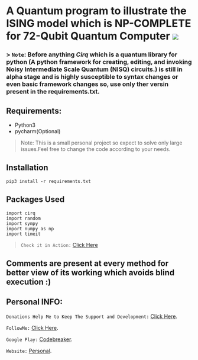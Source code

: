 # A Quantum program to illustrate the ISING model which is NP-COMPLETE for 72-Qubit Quantum Computer ![](https://travis-ci.com/CodeBreaker444/A-Quantum-program-to-illustrate-the-ISING-model-which-is-NP-COMPLETE.svg?branch=master)
### > `Note`: Before anything *Cirq* which is a quantum library for python (A python framework for creating, editing, and invoking Noisy Intermediate Scale Quantum (NISQ) circuits.) is still in alpha stage and is highly susceptible to syntax changes or even basic framework changes so, use only ther versin present in the requirements.txt.
## Requirements:
- Python3
- pycharm(Optional)

> Note: This is a small personal project so expect to solve only large issues.Feel free to change the code according to your needs.
## Installation
``` pip3 install -r requirements.txt ```
## Packages Used
```
import cirq
import random
import sympy
import numpy as np
import timeit

```
> `Check it in Action:` [Click Here](https://travis-ci.com/CodeBreaker444/A-Quantum-program-to-illustrate-the-ISING-model-which-is-NP-COMPLETE/builds/118221709)
## Comments are present at every method for better view of its working which avoids blind execution :)
## Personal INFO:
`Donations Help Me to Keep The Support and Development:` [Click Here](https://paypal.me/zer0error).

`FollowMe:` [Click Here](https://facebook.com/zer0error/).

`Google Play:` [Codebreaker](https://play.google.com/store/apps/dev?id=8331274631553271784&hl=en).

`Website:` [Personal](https://govardhanchitrada.me).
